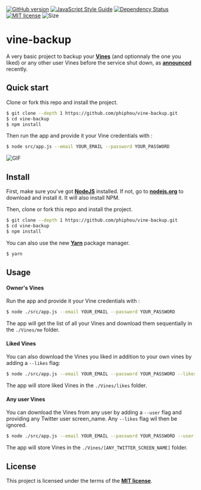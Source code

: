 [![GitHub version](https://img.shields.io/npm/v/vine-backup.svg)](https://www.npmjs.com/package/vine-backup) [![JavaScript Style Guide](https://img.shields.io/badge/code%20style-standard-brightgreen.svg)](http://standardjs.com/) [![Dependency Status](https://david-dm.org/phiphou/vine-backup.svg)](https://david-dm.org/phiphou/vine-backup) [![MIT license](https://img.shields.io/github/license/mashape/apistatus.svg?maxAge=2592000)](http://opensource.org/licenses/MIT) ![Size](https://reposs.herokuapp.com/?path=phiphou/vine-backup)

# vine-backup

A very basic project to backup your **[Vines](https://vine.co/)** (and optionnaly the one you liked) or any other user Vines before the service shut down, as **[announced](http://blog.vine.co/post/152386882201/important-news-about-vine)** recently.

## Quick start

Clone or fork this repo and install the project.

```bash
$ git clone --depth 1 https://github.com/phiphou/vine-backup.git
$ cd vine-backup
$ npm install
```
Then run the app and provide it your Vine credentials with :

```bash
$ node src/app.js --email YOUR_EMAIL --password YOUR_PASSWORD
```
![GIF](https://dl.dropboxusercontent.com/u/55433448/vine-backup-anim.gif)

## Install

First, make sure you've got **[NodeJS](http://nodejs.org)** installed. If not, go to **[nodejs.org](http://nodejs.org)** to download and install it. It will also install NPM.

Then, clone or fork this repo and install the project.

```bash
$ git clone --depth 1 https://github.com/phiphou/vine-backup.git
$ cd vine-backup
$ npm install
```

You can also use the new **[Yarn](https://yarnpkg.com/)** package manager.

```bash
$ yarn
```

## Usage

#### Owner's Vines

Run the app and provide it your Vine credentials with :

```bash
$ node ./src/app.js --email YOUR_EMAIL --password YOUR_PASSWORD
```

The app will get the list of all your Vines and download them sequentially in the `./Vines/me` folder.

#### Liked Vines

You can also download the Vines you liked in addition to your own vines by adding a `--likes` flag:

```bash
$ node ./src/app.js --email YOUR_EMAIL --password YOUR_PASSWORD --likes
```

The app will store liked Vines in the `./Vines/likes` folder.

#### Any user Vines

You can download the Vines from any user by adding a `--user` flag and providing any Twitter user screen_name. Any `--likes` flag wil then be ignored.

```bash
$ node ./src/app.js --email YOUR_EMAIL --password YOUR_PASSWORD --user ANY_TWITTER_SCREEN_NAME
```

The app will store Vines in the `./Vines/[ANY_TWITTER_SCREEN_NAME]` folder.

## License

This project is licensed under the terms of the **[MIT license](https://opensource.org/licenses/MIT)**.

